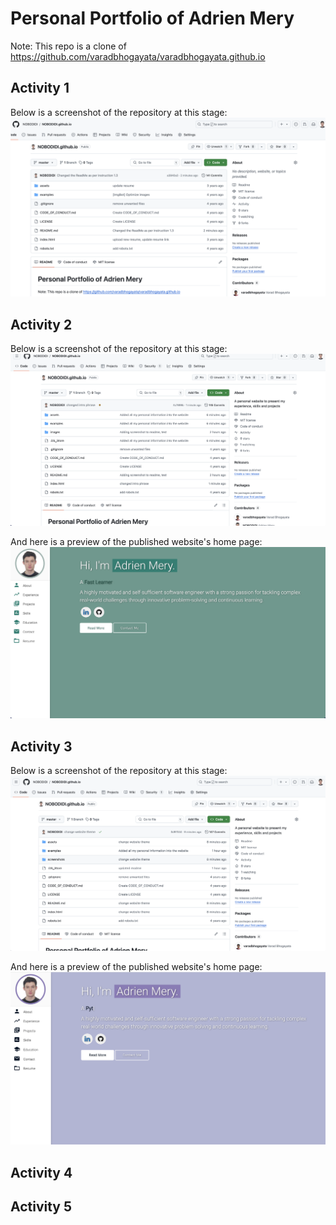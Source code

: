 # Personal Portfolio of Adrien Mery

Note: This repo is a clone of
https://github.com/varadbhogayata/varadbhogayata.github.io

## Activity 1

Below is a screenshot of the repository at this stage:
![alt text](screenshots/sc1.png)

## Activity 2

Below is a screenshot of the repository at this stage:
![alt text](screenshots/sc2.png)

And here is a preview of the published website's home page:
![alt text](screenshots/sc3.png)

## Activity 3

Below is a screenshot of the repository at this stage:
![alt text](screenshots/sc4.png)

And here is a preview of the published website's home page:
![alt text](screenshots/sc5.png)

## Activity 4

## Activity 5
